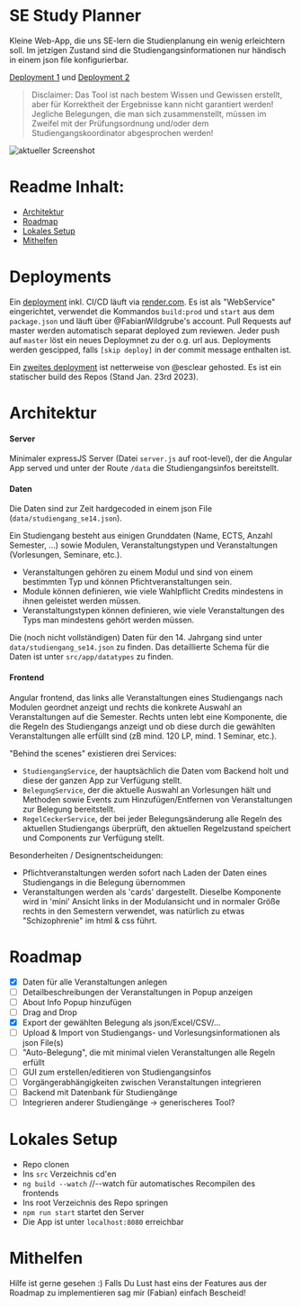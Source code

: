 # SE Study Planner

Kleine Web-App, die uns SE-lern die Studienplanung ein wenig erleichtern soll. Im jetzigen Zustand sind die Studiengangsinformationen nur händisch in einem json file konfigurierbar.

[Deployment 1](https://elite-se-study-planner.onrender.com) und [Deployment 2](https://mathe.sexy/se-planner/)

> Disclaimer: Das Tool ist nach bestem Wissen und Gewissen erstellt, aber für Korrektheit der Ergebnisse kann nicht garantiert werden! Jegliche Belegungen, die man sich zusammenstellt, müssen im Zweifel mit der Prüfungsordnung und/oder dem Studiengangskoordinator abgesprochen werden!

![aktueller Screenshot](./images/seStudyPlannerScreenshot.png)

# Readme Inhalt:

- [Architektur](#Architektur)
- [Roadmap](#Roadmap)
- [Lokales Setup](#Lokales-Setup)
- [Mithelfen](#Mithelfen)

# Deployments

Ein [deployment](https://elite-se-study-planner.onrender.com) inkl. CI/CD läuft via [render.com](https://render.com/). Es ist als "WebService" eingerichtet, verwendet die Kommandos `build:prod` und `start` aus dem `package.json` und läuft über @FabianWildgrube's account. Pull Requests auf master werden automatisch separat deployed zum reviewen. Jeder push auf `master` löst ein neues Deploymnet zu der o.g. url aus. Deployments werden gescipped, falls `[skip deploy]` in der commit message enthalten ist.

Ein [zweites deployment](https://mathe.sexy/se-planner/) ist netterweise von @esclear gehosted. Es ist ein statischer build des Repos (Stand Jan. 23rd 2023).

# Architektur

#### Server

Minimaler expressJS Server (Datei `server.js` auf root-level), der die Angular App served und unter der Route `/data` die Studiengangsinfos bereitstellt.

#### Daten

Die Daten sind zur Zeit hardgecoded in einem json File (`data/studiengang_se14.json`).

Ein Studiengang besteht aus einigen Grunddaten (Name, ECTS, Anzahl Semester, ...) sowie Modulen, Veranstaltungstypen und Veranstaltungen (Vorlesungen, Seminare, etc.).

- Veranstaltungen gehören zu einem Modul und sind von einem bestimmten Typ und können Pfichtveranstaltungen sein.
- Module können definieren, wie viele Wahlpflicht Credits mindestens in ihnen geleistet werden müssen.
- Veranstaltungstypen können definieren, wie viele Veranstaltungen des Typs man mindestens gehört werden müssen.

Die (noch nicht vollständigen) Daten für den 14. Jahrgang sind unter `data/studiengang_se14.json` zu finden. Das detaillierte Schema für die Daten ist unter `src/app/datatypes` zu finden.

#### Frontend

Angular frontend, das links alle Veranstaltungen eines Studiengangs nach Modulen geordnet anzeigt und rechts die konkrete Auswahl an Veranstaltungen auf die Semester. Rechts unten lebt eine Komponente, die die Regeln des Studiengangs anzeigt und ob diese durch die gewählten Veranstaltungen alle erfüllt sind (zB mind. 120 LP, mind. 1 Seminar, etc.).

"Behind the scenes" existieren drei Services:

- `StudiengangService`, der hauptsächlich die Daten vom Backend holt und diese der ganzen App zur Verfügung stellt.
- `BelegungService`, der die aktuelle Auswahl an Vorlesungen hält und Methoden sowie Events zum Hinzufügen/Entfernen von Veranstaltungen zur Belegung bereitstellt.
- `RegelCeckerService`, der bei jeder Belegungsänderung alle Regeln des aktuellen Studiengangs überprüft, den aktuellen Regelzustand speichert und Components zur Verfügung stellt.

Besonderheiten / Designentscheidungen:

- Pflichtveranstaltungen werden sofort nach Laden der Daten eines Studiengangs in die Belegung übernommen
- Veranstaltungen werden als 'cards' dargestellt. Dieselbe Komponente wird in 'mini' Ansicht links in der Modulansicht und in normaler Größe rechts in den Semestern verwendet, was natürlich zu etwas "Schizophrenie" im html & css führt.

# Roadmap

- [x] Daten für alle Veranstaltungen anlegen
- [ ] Detailbeschreibungen der Veranstaltungen in Popup anzeigen
- [ ] About Info Popup hinzufügen
- [ ] Drag and Drop
- [x] Export der gewählten Belegung als json/Excel/CSV/...
- [ ] Upload & Import von Studiengangs- und Vorlesungsinformationen als json File(s)
- [ ] "Auto-Belegung", die mit minimal vielen Veranstaltungen alle Regeln erfüllt
- [ ] GUI zum erstellen/editieren von Studiengangsinfos
- [ ] Vorgängerabhängigkeiten zwischen Veranstaltungen integrieren
- [ ] Backend mit Datenbank für Studiengänge
- [ ] Integrieren anderer Studiengänge -> generischeres Tool?

# Lokales Setup

- Repo clonen
- Ins `src` Verzeichnis cd'en
- `ng build --watch` //--watch für automatisches Recompilen des frontends
- Ins root Verzeichnis des Repo springen
- `npm run start` startet den Server
- Die App ist unter `localhost:8080` erreichbar

# Mithelfen

Hilfe ist gerne gesehen :) Falls Du Lust hast eins der Features aus der Roadmap zu implementieren sag mir (Fabian) einfach Bescheid!
